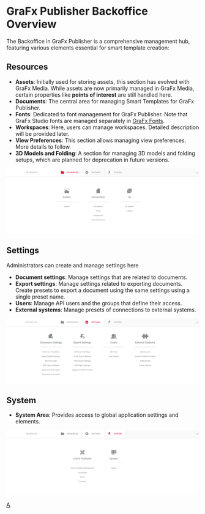 # GraFx Publisher Backoffice Overview

The Backoffice in GraFx Publisher is a comprehensive management hub, featuring various elements essential for smart template creation:

## Resources

- **Assets**: Initially used for storing assets, this section has evolved with GraFx Media. While assets are now primarily managed in GraFx Media, certain properties like **points of interest** are still handled here.
- **Documents**: The central area for managing Smart Templates for GraFx Publisher.
- **Fonts**: Dedicated to font management for GraFx Publisher. Note that GraFx Studio fonts are managed separately in [GraFx Fonts](/GraFx-Fonts/).
- **Workspaces**: Here, users can manage workspaces. Detailed description will be provided later. 
- **View Preferences**: This section allows managing view preferences. More details to follow.
- **3D Models and Folding**: A section for managing 3D models and folding setups, which are planned for deprecation in future versions.

![ui-full](bo1.png)

## Settings

Administrators can create and manage settings here

- **Document settings**: Manage settings that are related to documents.
- **Export settings**: Manage settings related to exporting documents. Create presets to export a document using the same settings using a single preset name.
- **Users**: Manage API users and the groups that define their access.
- **External systems**: Manage presets of connections to external systems.

![ui-full](bo2.png)

## System

- **System Area**: Provides access to global application settings and elements.

![ui-full](bo3.png)

[A](https://chilipublishdocs.atlassian.net/wiki/spaces/CPDOC/pages/1413938/Browse+search)